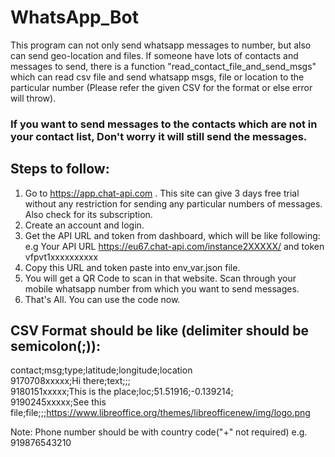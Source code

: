 # WhatsApp_Bot

This program can not only send whatsapp messages to number, but also can send geo-location and files. If someone have lots of contacts and messages to send, there is a function "read_contact_file_and_send_msgs" which can read csv file and send whatsapp msgs, file or location to the particular number (Please refer the given CSV for the format or else error will throw). 

### If you want to send messages to the contacts which are not in your contact list, Don't worry it will still send the messages.

## Steps to follow:
1) Go to https://app.chat-api.com . This site can give 3 days free trial without any restriction for sending any particular numbers of messages. Also check for its subscription.
2) Create an account and login.
3) Get the API URL and token from dashboard, which will be like following:
   e.g Your API URL https://eu67.chat-api.com/instance2XXXXX/ and token vfpvt1xxxxxxxxxx
4) Copy this URL and token paste into env_var.json file.
5) You will get a QR Code to scan in that website. Scan through your mobile whatsapp number from which you want to send messages.
6) That's All. You can use the code now.


CSV Format should be like (delimiter should be semicolon(;)):
---
contact;msg;type;latitude;longitude;location  
9170708xxxxx;Hi there;text;;;  
9180151xxxxx;This is the place;loc;51.51916;-0.139214;  
9190245xxxxx;See this file;file;;;https://www.libreoffice.org/themes/libreofficenew/img/logo.png  

Note: Phone number should be with country code("+" not required)
      e.g. 919876543210
